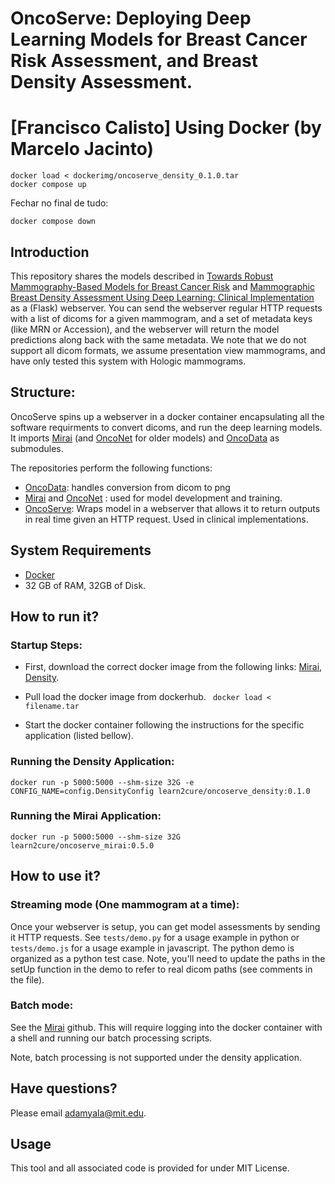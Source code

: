 # OncoServe: Deploying Deep Learning Models for Breast Cancer Risk Assessment, and Breast Density Assessment.

# [Francisco Calisto] Using Docker (by Marcelo Jacinto)

```
docker load < dockerimg/oncoserve_density_0.1.0.tar
docker compose up
```

Fechar no final de tudo:

```
docker compose down
```

## Introduction
This repository shares the models described in [Towards Robust Mammography-Based Models for Breast Cancer Risk](https://www.science.org/doi/10.1126/scitranslmed.aba4373) and [Mammographic Breast Density Assessment Using
Deep Learning: Clinical Implementation](https://pubs.rsna.org/doi/10.1148/radiol.2018180694) as a (Flask) webserver.  You can send the webserver regular HTTP requests with a list of dicoms for a given mammogram, and a set of metadata keys (like MRN or Accession), and the webserver will return the model predictions along back with the same metadata. We note that we do not support all dicom formats, we assume presentation view mammograms, and have only tested this system with Hologic mammograms.

## Structure:
OncoServe spins up a webserver in a docker container encapsulating all the software requirments to convert dicoms, and run the deep learning models. It imports [Mirai](https://github.com/yala/Mirai) (and [OncoNet](https://github.com/yala/OncoNet_Public) for older models) and [OncoData](https://github.com/yala/OncoData_Public) as submodules.

The repositories perform the following functions:
- [OncoData](https://github.com/yala/OncoData_Public): handles conversion from dicom to png
- [Mirai](https://github.com/yala/Mirai) and [OncoNet](https://github.com/yala/OncoNet_Public) : used for model development and training.
- [OncoServe](https://github.com/yala/OncoServe_Public): Wraps model in a webserver that allows it to return outputs in real time given an HTTP request. Used in clinical implementations.

## System Requirements
- [Docker](https://www.docker.com/)
- 32 GB of RAM, 32GB of Disk.

## How to run it?
### Startup Steps:
- First, download the correct docker image from the following links: [Mirai](https://www.dropbox.com/s/k0wq2z7xqr95y3b/oncoserve_mirai.0.5.0.tar?dl=0), [Density](https://www.dropbox.com/s/vncq542aapjtvc8/oncoserve_density_0.1.0.tar?dl=0).

- Pull load the docker image from dockerhub.
``` docker load < filename.tar```

- Start the docker container following the instructions for the specific application (listed bellow).

### Running the Density Application:
```docker run -p 5000:5000 --shm-size 32G -e CONFIG_NAME=config.DensityConfig learn2cure/oncoserve_density:0.1.0```


### Running the Mirai Application:
```docker run -p 5000:5000 --shm-size 32G learn2cure/oncoserve_mirai:0.5.0```

## How to use it?

### Streaming mode (One mammogram at a time):
Once your webserver is setup, you can get model assessments by sending it HTTP requests.
See `tests/demo.py` for a usage example in python or `tests/demo.js` for a usage example in javascript. The python demo is organized as a python test case. Note, you'll need to update the paths in the setUp function in the demo to refer to real dicom paths (see comments in the file).

### Batch mode:
See the [Mirai](https://github.com/yala/Mirai) github. This will require logging into the docker container with a shell and running our batch processing scripts.

Note, batch processing is not supported under the density application.

## Have questions?
Please email adamyala@mit.edu.

## Usage
This tool and all associated code is provided for under MIT License.
